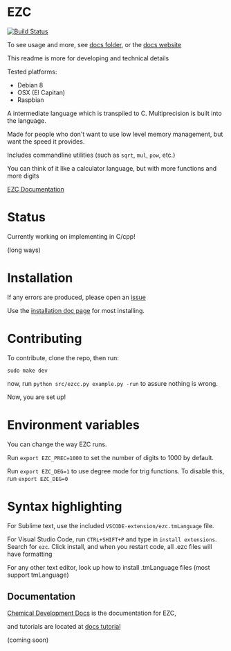 # EZC

[![Build Status](https://travis-ci.org/ChemicalDevelopment/ezc.svg?branch=master)](https://travis-ci.org/ChemicalDevelopment/ezc)

To see usage and more, see [docs folder](./docs/), or the [docs website](http://chemicaldevelopment.us/ezc/)

This readme is more for developing and technical details

Tested platforms:
  * Debian 8
  * OSX (El Capitan)
  * Raspbian

A intermediate language which is transpiled to C. Multiprecision is built into the language.

Made for people who don't want to use low level memory management, but want the speed it provides.

Includes commandline utilities (such as `sqrt`, `mul`, `pow`, etc.)

You can think of it like a calculator language, but with more functions and more digits

[EZC Documentation](http://chemicaldevelopment.us/ezc/)

# Status

Currently working on implementing in C/cpp!

(long ways)

# Installation

If any errors are produced, please open an [issue](https://github.com/ChemicalDevelopment/ezc/issues)

Use the [installation doc page](http://chemicaldevelopment.us/ezc/installing) for most installing.


# Contributing

To contribute, clone the repo, then run:

`sudo make dev`

now, run `python src/ezcc.py example.py -run` to assure nothing is wrong.

Now, you are set up!


# Environment variables

You can change the way EZC runs.

Run `export EZC_PREC=1000` to set the number of digits to 1000 by default.

Run `export EZC_DEG=1` to use degree mode for trig functions. To disable this, run `export EZC_DEG=0`

# Syntax highlighting

For Sublime text, use the included `VSCODE-extension/ezc.tmLanguage` file.

For Visual Studio Code, run `CTRL+SHIFT+P` and type in `install extensions`. Search for `ezc`. Click install, and when you restart code, all .ezc files will have formatting

For any other text editor, look up how to install .tmLanguage files (most support tmLanguage)

## Documentation

[Chemical Development Docs](http://chemicaldevelopment.us/ezc/) is the documentation for EZC,

and tutorials are located at [docs tutorial](http://chemicaldevelopment.us/ezc/tutorials)

(coming soon)